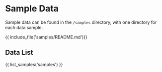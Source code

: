 # Sample Data

Sample data can be found in the `/samples` directory, with one directory for each data sample.  

{{ include_file('samples/README.md')}}

## Data List

{{ list_samples('samples') }}
